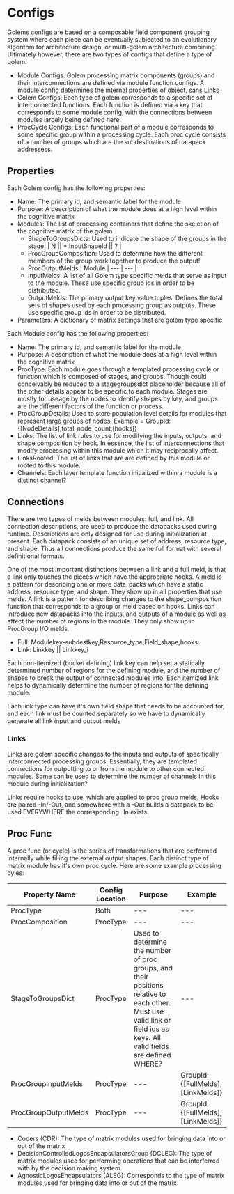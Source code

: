 # Configs

Golems configs are based on a composable field component grouping system where each piece can be eventually subjected to an evolutionary algorithm for architecture design, or multi-golem architecture combining. Ultimately however, there are two types of configs that define a type of golem.

- Module Configs: Golem processing matrix components (groups) and their interconnections are defined via module function configs. A module config determines the internal properties of object, sans Links
- Golem Configs: Each type of golem corresponds to a specific set of interconnected functions. Each function is defined via a key that corresponds to some module config, with the connections between modules largely being defined here.
- ProcCycle Configs: Each functional part of a module corresponds to some specific group within a processing cycle. Each proc cycle consists of a number of groups which are the subdestinations of datapack addressess.

## Properties

Each Golem config has the following properties:

- Name: The primary id, and semantic label for the module
- Purpose: A description of what the module does at a high level within the cognitive matrix
- Modules: The list of processing containers that define the skeletion of the cognitive matrix of the golem
  - ShapeToGroupsDicts: Used to indicate the shape of the groups in the stage. | N || *:InputShapeId || ? |
  - ProcGroupComposition: Used to determine how the different members of the group work together to produce the output!
  - ProcOutputMelds | Module | --- | --- |
  - InputMelds: A list of all Golem type specific melds that serve as input to the module. These use specific group ids in order to be distributed.
  - OutputMelds: The primary output key value tuples. Defines the total sets of shapes used by each processing group as outputs. These use specific group ids in order to be distributed.
- Parameters: A dictionary of matrix settings that are golem type specific

Each Module config has the following properties:

- Name: The primary id, and semantic label for the module
- Purpose: A description of what the module does at a high level within the cognitive matrix
- ProcType: Each module goes through a templated processing cycle or function which is composed of stages, and groups. Though could conceivably be reduced to a stagegroupsdict placeholder because all of the other details appear to be specific to each module. Stages are mostly for useage by the nodes to identify shapes by key, and groups are the different factors of the function or process.
- ProcGroupDetails: Used to store population level details for modules that represent large groups of nodes. Example = GroupId: {[NodeDetails],total_node_count,[hooks]}
- Links: The list of link rules to use for modifying the inputs, outputs, and shape composition by hook. In essence, the list of interconnections that modify processing within this module which it may reciprocally affect.
- LinksRooted: The list of links that are are defined by this module or rooted to this module.
- Channels: Each layer template function initialized within a module is a distinct channel?

## Connections

There are two types of melds between modules: full, and link. All connection descriptions, are used to produce the datapacks used during runtime. Descriptions are only designed for use during initialization at present. Each datapack consists of an unique set of address, resource type, and shape. Thus all connections produce the same full format with several definitional formats.

One of the most important distinctions between a link and a full meld, is that a link only touches the pieces which have the appropriate hooks.
A meld is a pattern for describing one or more data_packs which have a static address, resource type, and shape. They show up in all properties that use melds.
A link is a pattern for describing changes to the shape_composition function that corresponds to a group or meld based on hooks. Links can introduce new datapacks into the inputs, and outputs of a module as well as affect the number of regions in the module. They only show up in ProcGroup I/O melds.

- Full: Modulekey-subdestkey,Resource_type,Field_shape,hooks
- Link: Linkkey || Linkkey_i

Each non-itemized (bucket defining) link key can help set a statically determined number of regions for the defining module, and the number of shapes to break the output of connected modules into.
Each itemized link helps to dynamically determine the number of regions for the defining module.

Each link type can have it's own field shape that needs to be accounted for, and each link must be counted separately so we have to dynamically generate all link input and output melds

### Links

Links are golem specific changes to the inputs and outputs of specifically interconnected processing groups. Essentially, they are templated connections for outputting to or from the module to other connected modules. Some can be used to determine the number of channels in this module during initialization?

Links require hooks to use, which are applied to proc group melds. Hooks are paired -In/-Out, and somewhere with a -Out builds a datapack to be used EVERYWHERE the corresponding -In exists.

## Proc Func

A proc func (or cycle) is the series of transformations that are performed internally while filling the external output shapes. Each distinct type of matrix module has it's own proc cycle. Here are some example processing cyles:

| Property Name | Config Location | Purpose | Example |
| --- | --- | --- | --- |
| ProcType | Both | --- | --- |
| ProcComposition | ProcType | --- | --- |
| StageToGroupsDict | ProcType | Used to determine the number of proc groups, and their positions relative to each other. Must use valid link or field ids as keys. All valid fields are defined WHERE? | --- |
| ProcGroupInputMelds | ProcType | --- | GroupId: {[FullMelds],[LinkMelds]} |
| ProcGroupOutputMelds | ProcType | --- | GroupId: {[FullMelds],[LinkMelds]} |

- Coders (CDR): The type of matrix modules used for bringing data into or out of the matrix
- DecisionControlledLogosEncapsulatorsGroup (DCLEG): The type of matrix modules used for performing operations that can be interferred with by the decision making system.
- AgnosticLogosEncapsulators (ALEG): Corresponds to the type of matrix modules used for bringing data into or out of the matrix.
